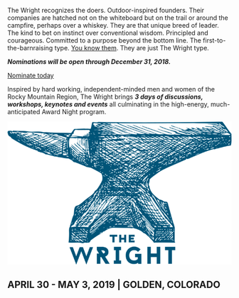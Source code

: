 The Wright recognizes the doers. Outdoor-inspired founders. Their companies are hatched not on the whiteboard but on the trail or around the campfire, perhaps over a whiskey. They are that unique breed of leader. The kind to bet on instinct over conventional wisdom. Principled and courageous. Committed to a purpose beyond the bottom line. The first-to-the-barnraising type. [You know them](#contenders). They are just The Wright type. 

***Nominations will be open through December 31, 2018.***

<a href="https://docs.google.com/forms/d/e/1FAIpQLSerC87m_DdyfAY0jZBn_Pj-7ObtWNcm-ualhXQrg5KcYDd3jQ/viewform" class="cta-button" target="_blank">Nominate today</a>


<div class="fb-video wright-explainer" data-href="https://www.facebook.com/SomethingIndependent/videos/261196837833319/" data-show-text="false"></div>

Inspired by hard working, independent-minded men and women of the Rocky Mountain Region, The Wright brings ***3 days of discussions, workshops, keynotes and events*** all culminating in the high-energy, much-anticipated Award Night program.

<img class="wright-tshirt-logo" src="assets/wright-tshirt-logo.png" alt="The Wright" />

## APRIL 30 - MAY 3, 2019 | GOLDEN, COLORADO
